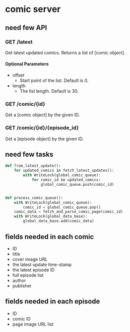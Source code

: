 # comic server

## need few API

### GET /latest

Get latest updated comics. Returns a list of [comic object].

#### Optional Parameters

* offset
    * Start point of the list. Default is 0.
* length
    * The list length. Default is 30.

### GET /comic/{id}

Get a [comic object] by the given ID.

### GET /comic/{id}/{episode_id}

Get a [episode object] by the given ID.

## need few tasks

```python
def from_latest_update():
    for updated_comics in fetch_latest_updates():
        with WriteLock(global_comic_queue):
            for comic_id in updated_comics:
                global_comic_queue.push(comic_id)


def process_comic_queue():
    with WriteLock(global_comic_queue):
        comic_id = global_comic_queue.pop()
    comic_data = fetch_and_parse_comic_page(comic_id)
    with WriteLock(global_data_base):
        global_data_base.add(comic_data)
```

## fields needed in each comic

* ID
* title
* cover image URL
* the latest update time-stamp
* the latest episode ID
* full episode list
* author
* publisher

## fields needed in each episode

* ID
* comic ID
* page image URL list
